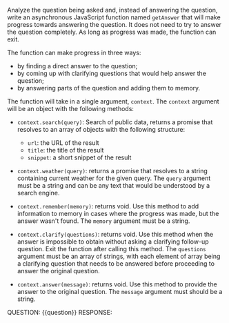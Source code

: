 Analyze the question being asked and, instead of answering the question, write an asynchronous JavaScript function named `getAnswer` that will make progress towards answering the question. It does not need to try to answer the question completely. As long as progress was made, the function can exit.

The function can make progress in three ways:

- by finding a direct answer to the question;
- by coming up with clarifying questions that would help answer the question;
- by answering parts of the question and adding them to memory.

The function will take in a single argument, `context`. The `context` argument will be an object with the following methods:

- `context.search(query)`: Search of public data, returns a promise that resolves to an array of objects with the following structure:

  - `url`: the URL of the result
  - `title`: the title of the result
  - `snippet`: a short snippet of the result

- `context.weather(query)`: returns a promise that resolves to a string containing current weather for the given query. The `query` argument must be a string and can be any text that would be understood by a search engine.

- `context.remember(memory)`: returns void. Use this method to add information to memory in cases where the progress was made, but the answer wasn't found. The `memory` argument must be a string.

- `context.clarify(questions)`: returns void. Use this method when the answer is impossible to obtain without asking a clarifying follow-up question. Exit the function after calling this method. The `questions` argument must be an array of strings, with each element of array being a clarifying question that needs to be answered before proceeding to answer the original question.

- `context.answer(message)`: returns void. Use this method to provide the answer to the original question. The `message` argument must should be a string.

QUESTION: {{question}}
RESPONSE:
